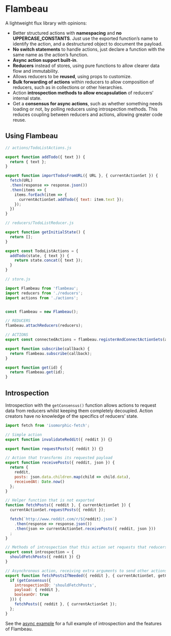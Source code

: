 # Flambeau
A lightweight flux library with opinions:

- Better structured actions with **namespacing** and **no UPPERCASE_CONSTANTS**.
Just use the exported function’s name to identify the action, and a destructured object to document the payload.
- **No switch statements** to handle actions, just declare a function with the same name as the action’s function.
- **Async action support built-in**.
- **Reducers** instead of stores, using pure functions to allow clearer data flow and immutability.
- Allows reducers to be **reused**, using props to customize.
- **Bulk forwarding of actions** within reducers to allow composition of reducers, such as in collections or other hierarchies.
- Action **introspection methods to allow encapsulation** of reducers’ internal state.
- Get a **consensus for async actions**, such as whether something needs loading or not, by polling reducers using introspection methods. This reduces coupling between reducers and actions, allowing greater code reuse.

## Using Flambeau

```javascript
// actions/TodoListActions.js

export function addTodo({ text }) {
  return { text };
}

export function importTodosFromURL({ URL }, { currentActionSet }) {
  fetch(URL)
  .then(response => response.json())
  .then(items => {
    items.forEach(item => {
      currentActionSet.addTodo({ text: item.text });
    });
  })
}
```

```javascript
// reducers/TodoListReducer.js

export function getInitialState() {
  return [];
}

export const TodoListActions = {
  addTodo(state, { text }) {
    return state.concat({ text });
  }
}
```

```javascript
// store.js

import Flambeau from 'flambeau';
import reducers from './reducers';
import actions from './actions';


const flambeau = new Flambeau();

// REDUCERS
flambeau.attachReducers(reducers);

// ACTIONS
export const connectedActions = flambeau.registerAndConnectActionSets(actions);

export function subscribe(callback) {
  return flambeau.subscribe(callback);
}

export function get(id) {
  return flambeau.get(id);
}
```

## Introspection

Introspection with the `getConsensus()` function allows actions to request data from reducers whilst keeping them completely decoupled. Action creators have no knowledge of the specifics of reducers’ state.

```javascript
import fetch from 'isomorphic-fetch';

// Simple action
export function invalidateReddit({ reddit }) {}

export function requestPosts({ reddit }) {}

// Action that transforms its requested payload
export function receivePosts({ reddit, json }) {
  return {
    reddit,
    posts: json.data.children.map(child => child.data),
    receivedAt: Date.now()
  };
}

// Helper function that is not exported
function fetchPosts({ reddit }, { currentActionSet }) {
  currentActionSet.requestPosts({ reddit });

  fetch(`http://www.reddit.com/r/${reddit}.json`)
    .then(response => response.json())
    .then(json => currentActionSet.receivePosts({ reddit, json }))
  ;
}

// Methods of introspection that this action set requests that reducers implement.
export const introspection = {
  shouldFetchPosts({ reddit }) {}
}

// Asynchronous action, receiving extra arguments to send other actions or poll reducers for a consensus.
export function fetchPostsIfNeeded({ reddit }, { currentActionSet, getConsensus }) {
  if (getConsensus({
    introspectionID: 'shouldFetchPosts',
    payload: { reddit },
    booleanOr: true
  })) {
    fetchPosts({ reddit }, { currentActionSet });
  };
}
```

See the [async example](examples/async) for a full example of introspection and the features of Flambeau.
